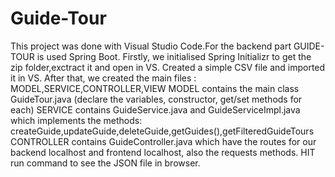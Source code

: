 # Guide-Tour
This project was done with Visual Studio Code.For the backend part GUIDE-TOUR is used Spring Boot.
Firstly, we initialised Spring Initializr to get the zip folder,exctract it and open in VS.
Created a simple CSV file and imported it in VS.
After that, we created the main files : MODEL,SERVICE,CONTROLLER,VIEW
MODEL contains the main class GuideTour.java (declare the variables, constructor, get/set methods for each)
SERVICE contains GuideService.java and GuideServiceImpl.java which implements the methods: createGuide,updateGuide,deleteGuide,getGuides(),getFilteredGuideTours
CONTROLLER contains GuideController.java which have the routes for our backend localhost and frontend localhost, also the requests methods.
HIT run command to see the JSON file in browser.
